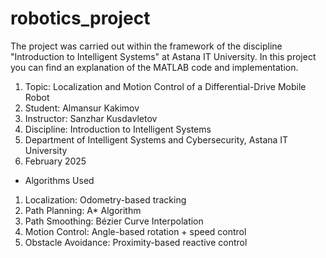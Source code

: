 # robotics_project

The project was carried out within the framework of the discipline "Introduction to Intelligent Systems" at Astana IT University. In this project you can find an explanation of the MATLAB code and implementation.

1. Topic: Localization and Motion Control of a Differential-Drive Mobile Robot
2. Student: Almansur Kakimov
3. Instructor: Sanzhar Kusdavletov
4. Discipline: Introduction to Intelligent Systems
5. Department of Intelligent Systems and Cybersecurity, Astana IT University
7. February 2025

- Algorithms Used
1. Localization:	Odometry-based tracking
2. Path Planning:	A* Algorithm
3. Path Smoothing:	Bézier Curve Interpolation
4. Motion Control:	Angle-based rotation + speed control
5. Obstacle Avoidance:	Proximity-based reactive control
